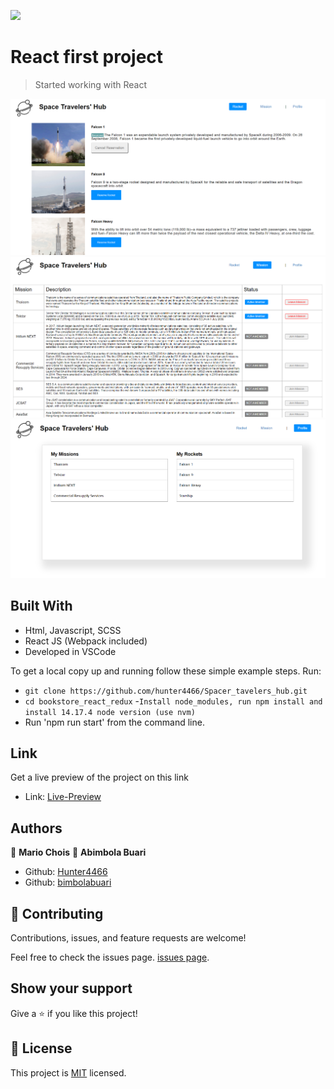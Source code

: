 
![](https://img.shields.io/badge/Microverse-blueviolet)

# React first project

> Started working with React

![screenshot](./src/images/screenshots/preview1.png)
![screenshot](./src/images/screenshots/preview2.png)
![screenshot](./src/images/screenshots/preview3.png)

## Built With

- Html, Javascript, SCSS
- React JS (Webpack included)
- Developed in VSCode 

To get a local copy up and running follow these simple example steps.
Run:
- `git clone https://github.com/hunter4466/Spacer_tavelers_hub.git`
- `cd bookstore_react_redux`
-`Install node_modules, run npm install and install 14.17.4 node version (use nvm)`
- Run 'npm run start' from the command line.

## Link

Get a live preview of the project on this link  

- Link: [Live-Preview](https://flamboyant-nightingale-e6d45f.netlify.app)

## Authors 

👤 **Mario Chois**
👤 **Abimbola Buari**

- Github: [Hunter4466](https://github.com/hunter4466)
- Github: [bimbolabuari](https://github.com/bimbolabuari)

## 🤝 Contributing

Contributions, issues, and feature requests are welcome!

Feel free to check the issues page. [issues page](https://github.com/hunter4466/Spacer_tavelers_hub/issues).

## Show your support

Give a ⭐️ if you like this project!

## 📝 License

This project is [MIT](./MIT.md) licensed.